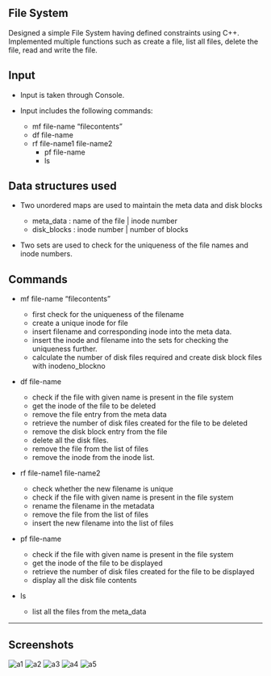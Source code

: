 File System
----------------------------------
Designed a simple File System having defined constraints using C++.
Implemented multiple functions such as create a file, list all files, delete the file, read and write the file.




Input 
-----------------------------

* Input is taken through Console.

* Input includes the following commands: 
	- mf file-name “filecontents”
	- df file-name
	- rf file-name1 file-name2
        - pf file-name 
        - ls




Data structures used
------------------------------

* Two unordered maps are used to maintain the meta data and disk blocks

	* meta_data : name of the file | inode number
	* disk_blocks : inode number | number of blocks

* Two sets are used to check for the uniqueness of the file names and inode numbers.




Commands
-----------------------------

* mf file-name “filecontents”
	* first check for the uniqueness of the filename
	* create a unique inode for file
	* insert filename and corresponding inode into the meta data.
	* insert the inode and filename into the sets for checking the uniqueness further.
	* calculate the number of disk files required and create disk block files with inodeno_blockno

* df file-name
	* check if the file with given name is present in the file system
	* get the inode of the file to be deleted
	* remove the file entry from the meta data
	* retrieve the number of disk files created for the file to be deleted
	* remove the disk block entry from the file
	* delete all the disk files.
	* remove the file from the list of files
	* remove the inode from the inode list.

* rf file-name1 file-name2
	* check whether the new filename is unique
	* check if the file with given name is present in the file system
	* rename the filename in the metadata
	* remove the file from the list of files
	* insert the new filename into the list of files

* pf file-name 
	* check if the file with given name is present in the file system
	* get the inode of the file to be displayed
	* retrieve the number of disk files created for the file to be displayed
	* display all the disk file contents


* ls
	* list all the files from the meta_data
  
 
 
 ---------------------------------------------------------------
 
 Screenshots
 --------------------
 
![a1](https://user-images.githubusercontent.com/15118630/189681014-7e218c82-561f-453a-a520-01b1684bf3e4.jpg)
![a2](https://user-images.githubusercontent.com/15118630/189681042-ef9939b0-262d-495b-ba63-34143446881d.jpg)
![a3](https://user-images.githubusercontent.com/15118630/189681105-fe29e4cc-26fc-441f-acb7-014294e263a8.jpg)
![a4](https://user-images.githubusercontent.com/15118630/189681126-62d03699-ab34-41bf-85de-aef96e4a5746.jpg)
![a5](https://user-images.githubusercontent.com/15118630/189681163-f907ea26-a229-4f8b-8b00-b3d402787185.jpg)
